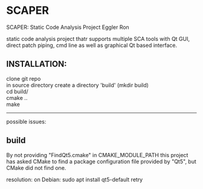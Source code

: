 # SCAPER
SCAPER: Static Code Analysis Project Eggler Ron

static code analysis project thatr supports multiple SCA tools with Qt GUI, direct patch piping, cmd line as well as graphical Qt based interface.

INSTALLATION:
--
clone git repo<br>
in source directory create a directory 'build' (mkdir build)<br>
cd build/<br>
cmake ..<br>
make

---
possible issues:

build
--
By not providing "FindQt5.cmake" in CMAKE_MODULE_PATH this project has
  asked CMake to find a package configuration file provided by "Qt5", but
  CMake did not find one.

resolution:
on Debian: sudo apt install qt5-default
retry



